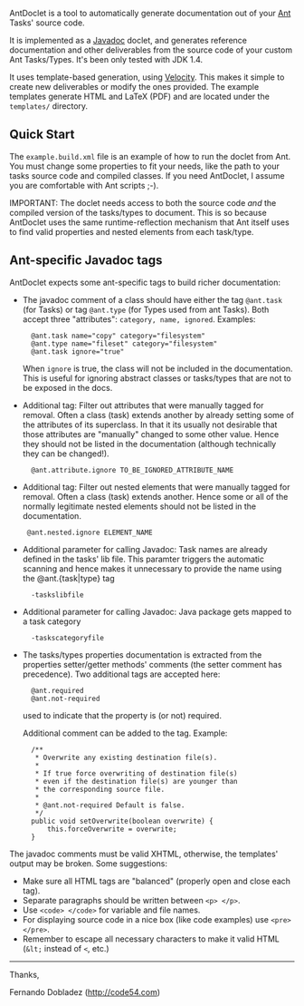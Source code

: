 
AntDoclet is a tool to automatically generate documentation out of your
[Ant](http://ant.apache.org) Tasks' source code.

It is implemented as a [Javadoc](http://java.sun.com/j2se/javadoc/) doclet,
and generates reference documentation and other deliverables from the
source code of your custom Ant Tasks/Types. It's been only tested with
JDK 1.4.

It uses template-based generation, using
[Velocity](http://velocity.apache.org/). This makes it simple to
create new deliverables or modify the ones provided.  The example
templates generate HTML and LaTeX (PDF) and are located under the
`templates/` directory.


Quick Start
-----------

The `example.build.xml` file is an example of how to run the doclet from
Ant. You must change some properties to fit your needs, like the path to
your tasks source code and compiled classes. If you need AntDoclet, I assume
you are comfortable with Ant scripts ;-).

IMPORTANT: The doclet needs access to both the source code _and_
the compiled version of the tasks/types to document. This is so because
AntDoclet uses the same runtime-reflection mechanism that Ant itself uses
to find valid properties and nested elements from each task/type.


Ant-specific Javadoc tags
-------------------------

AntDoclet expects some ant-specific tags to build richer documentation:

* The javadoc comment of a class should have either the tag `@ant.task`
  (for Tasks) or tag `@ant.type` (for Types used from ant
  Tasks). Both accept three "attributes": `category, name, ignored`. Examples:

        @ant.task name="copy" category="filesystem"
        @ant.type name="fileset" category="filesystem"
        @ant.task ignore="true"
 
  When `ignore` is true, the class will not be included in the
  documentation. This is useful for ignoring abstract classes or
  tasks/types that are not to be exposed in the docs.

* Additional tag: Filter out attributes that were manually tagged for removal.
	Often a class (task) extends another by already
	setting some of the attributes of its superclass. In that
	it its usually not desirable that those attributes are
	"manually" changed to some other value. Hence they should
	not be listed in the documentation (although technically
	they can be changed!).
	
		@ant.attribute.ignore TO_BE_IGNORED_ATTRIBUTE_NAME

 * Additional tag: Filter out nested elements that were manually tagged for removal.
	Often a class (task) extends another. Hence some or all
	of the normally legitimate nested elements should
	not be listed in the documentation.
		
		@ant.nested.ignore ELEMENT_NAME


* Additional parameter for calling Javadoc:
	Task names are already defined in the tasks' lib file.
	This paramter triggers the automatic scanning and hence	makes it unnecessary 
	to provide the name using the @ant.{task|type} tag
	
		-taskslibfile
	
* Additional parameter for calling Javadoc:
	Java package gets mapped to a task category
  				
		-taskscategoryfile 
	

* The tasks/types properties documentation is extracted from the
  properties setter/getter methods' comments (the setter comment has
  precedence). Two additional tags are accepted here:

        @ant.required 
        @ant.not-required

  used to indicate that the property is (or not) required.

  Additional comment can be added to the tag. Example:

        /**
         * Overwrite any existing destination file(s).
         *
         * If true force overwriting of destination file(s)
         * even if the destination file(s) are younger than
         * the corresponding source file.
         *
         * @ant.not-required Default is false.
         */
        public void setOverwrite(boolean overwrite) {
            this.forceOverwrite = overwrite;
        }



The javadoc comments must be valid XHTML, otherwise, the templates'
output may be broken. Some suggestions:

* Make sure all HTML tags are "balanced" (properly open and close each
    tag).
* Separate paragraphs should be written between `<p> </p>`.
* Use `<code> </code>` for variable and file names.
* For displaying source code in a nice box (like code examples) use
  `<pre> </pre>`.
* Remember to escape all necessary characters to make it valid HTML (`&lt;` instead of `<`, etc.)



<hr />

Thanks,

Fernando Dobladez (<http://code54.com>)

